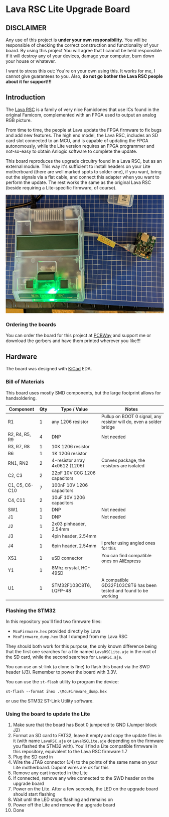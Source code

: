 # Lava RSC Lite Upgrade Board

## DISCLAIMER

Any use of this project is **under your own responsibility**.
You will be responsible of checking the correct construction and functionality of your board.
By using this project You will agree that I cannot be held responsible if it will destroy any of your devices, damage your computer, burn down your house or whatever.

I want to stress this out: You're on your own using this. It works for me, I cannot give guarantees to you. Also, **do not go bother the Lava RSC people about it for support!!!**

## Introduction

The [Lava RSC](http://www.lava-fc.top/) is a family of very nice Famiclones that use ICs found in the original Famicom, complemented with an FPGA used to output an analog RGB picture.

From time to time, the people at Lava update the FPGA firmware to fix bugs and add new features.
The high end model, the Lava RSC, includes an SD card slot connected to an MCU, and is capable of updating the FPGA autonomously, while the Lite version requires an FPGA programmer and 
not-so-easy to obtain Anlogic software to complete the update.

This board reproduces the upgrade circuitry found in a Lava RSC, but as an external module. This way it's sufficient to install headers on your Lite motherboard (there are well marked
spots to solder one), if you want, bring out the signals via a flat cable, and connect this adapter when you want to perform the update. The rest works the same as the original Lava RSC
(beside requiring a Lite-specific firmware, of course).

![Board connected to a Lite and flashing the firmware](pics/flashing.jpg)

### Ordering the boards

You can order the board for this project at [PCBWay](https://www.pcbway.com/project/shareproject/Lava_RSC_Lite_Famiclone_Upgrade_board_22eeb25e.html) and support me or download 
the gerbers and have them printed wherever you like!!!

## Hardware

The board was designed with [KiCad](https://kicad.org/) EDA.

### Bill of Materials

This board uses mostly SMD components, but the large footprint allows for handsoldering.

| Component              | Qty | Type / Value                     | Notes                                                                |
| ---------------------- | --- | -------------------------------- | -------------------------------------------------------------------- |
| R1                     |  1  | any 1206 resistor                | Pullup on BOOT 0 signal, any resistor will do, even a solder bridge  |
| R2, R4, R5, R9         |  4  | DNP                              | Not needed                                                           |
| R3, R7, R8             |  1  | 10K 1206 resistor                |                                                                      |
| R6                     |  1  | 1K 1206 resistor                 |                                                                      |
| RN1, RN2               |  2  | 4-resistor array 4x0612 (1206)   | Convex package, the resistors are isolated                           |
| C2, C3                 |  2  | 22pF 10V C0G 1206 capacitors     |                                                                      |
| C1, C5, C6-C10         |  7  | 100nF 10V 1206 capacitors        |                                                                      |
| C4, C11                |  2  | 10uF 10V 1206 capacitors         |                                                                      |
| SW1                    |  1  | DNP                              | Not needed                                                           |
| J1                     |  1  | DNP                              | Not needed                                                           |
| J2                     |  1  | 2x03 pinheader, 2.54mm           |                                                                      |
| J3                     |  1  | 4pin header, 2.54mm              |                                                                      |
| J4                     |  1  | 6pin header, 2.54mm              | I prefer using angled ones for this                                  |
| XS1                    |  1  | uSD connector                    | You can find compatible ones on [AliExpress](https://aliexpress.com/item/4000033854553.html) |
| Y1                     |  1  | 8Mhz crystal, HC-49SD            |                                                                      |
| U1                     |  1  | STM32F103C8T6, LQFP-48           | A compatible GD32F103C8T6 has been tested and found to be working    |

### Flashing the STM32

In this repository you'll find two firmware files:

- `McuFirmware.hex` provided directly by Lava
- `McuFirmware_dump.hex` that I dumped from my Lava RSC

They should both work for this purpose, the only known difference being that the first one searches for a file named `LavaRSCLite.aje` in the root of the SD card,
while the second searches for `LavaRSC.aje`.

You can use an st-link (a clone is fine) to flash this board via the SWD header (J3). Remember to power the board with 3.3V.

You can use the `st-flash` utility to program the device:
```
st-flash --format ihex .\McuFirmware_dump.hex
```

or use the STM32 ST-Link Utility software.

### Using the board to update the Lite

1. Make sure that the board has Boot 0 jumpered to GND (Jumper block J2)
2. Format an SD card to FAT32, leave it empty and copy the update files in it (with name `LavaRSC.aje` or `LavaRSCLite.aje` depending on the firmware you flashed the STM32 with). You'll find a Lite compatible firmware in this repository, equivalent to the Lava RSC firmware 1.7
3. Plug the SD card in
4. Wire the JTAG connector (J4) to the points of the same name on your Lite motherboard. Dupont wires are ok for this
5. Remove any cart inserted in the Lite
6. If connected, remove any wire connected to the SWD header on the upgrade board
7. Power on the Lite. After a few seconds, the LED on the upgrade board should start flashing
8. Wait until the LED stops flashing and remains on
9. Power off the Lite and remove the upgrade board
10. Done